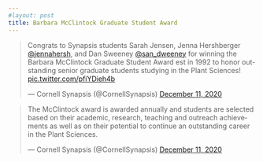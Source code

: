 ```yaml
---
#layout: post
title: Barbara McClintock Graduate Student Award
---
```


<blockquote class="twitter-tweet"><p lang="en" dir="ltr">Congrats to Synapsis students Sarah Jensen, Jenna Hershberger <a href="https://twitter.com/jennahersh?ref_src=twsrc%5Etfw">@jennahersh</a>, and Dan Sweeney <a href="https://twitter.com/san_dweeney?ref_src=twsrc%5Etfw">@san_dweeney</a> for winning the Barbara McClintock Graduate Student Award est in 1992 to honor outstanding senior graduate students studying in the Plant Sciences! <a href="https://t.co/pfiYDieh4b">pic.twitter.com/pfiYDieh4b</a></p>&mdash; Cornell Synapsis (@CornellSynapsis) <a href="https://twitter.com/CornellSynapsis/status/1337482070797524994?ref_src=twsrc%5Etfw">December 11, 2020</a></blockquote> <script async src="https://platform.twitter.com/widgets.js" charset="utf-8"></script>

<blockquote class="twitter-tweet"><p lang="en" dir="ltr">The McClintock award is awarded annually and students are selected based on their academic, research, teaching and outreach achievements as well as on their potential to continue an outstanding career in the Plant Sciences.</p>&mdash; Cornell Synapsis (@CornellSynapsis) <a href="https://twitter.com/CornellSynapsis/status/1337482071950970882?ref_src=twsrc%5Etfw">December 11, 2020</a></blockquote> <script async src="https://platform.twitter.com/widgets.js" charset="utf-8"></script>
